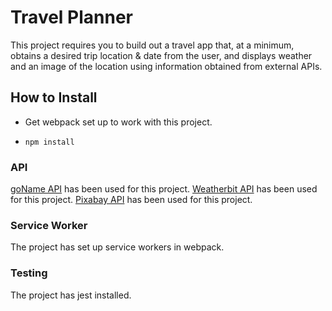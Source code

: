 # Travel Planner

This project requires you to build out a travel app that, at a minimum, obtains a desired trip location & date from the user, and displays weather and an image of the location using information obtained from external APIs.


## How to Install

* Get webpack set up to work with this project.
- `npm install`

### API
[goName API](http://www.geonames.org/export/web-services.html) has been used for this project.
[Weatherbit API](https://www.weatherbit.io/account/create) has been used for this project.
[Pixabay API](https://pixabay.com/api/docs/) has been used for this project.

### Service Worker
The project has set up service workers in webpack.

### Testing
The project has jest installed.
